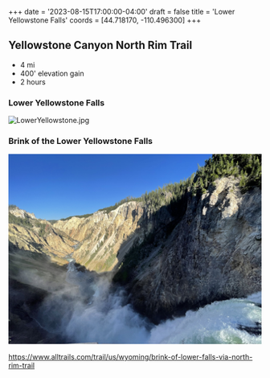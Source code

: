 +++
date = '2023-08-15T17:00:00-04:00'
draft = false
title = 'Lower Yellowstone Falls'
coords = [44.718170, -110.496300]
+++

## Yellowstone Canyon North Rim Trail

* 4 mi
* 400' elevation gain
* 2 hours

### Lower Yellowstone Falls
![LowerYellowstone.jpg](LowerYellowstone.jpg "Lower Yellowstone Falls")

### Brink of the Lower Yellowstone Falls
![LowerYellowstoneBrink.jpg](LowerYellowstoneBrink.jpg "Brink of the Lower Yellowstone Falls")

https://www.alltrails.com/trail/us/wyoming/brink-of-lower-falls-via-north-rim-trail
